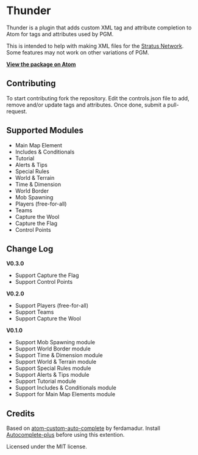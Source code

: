 Thunder
======
Thunder is a plugin that adds custom XML tag and attribute completion to Atom for tags and attributes used by PGM.

This is intended to help with making XML files for the [Stratus Network](http://docs.stratus.network). Some features may not work on other variations of PGM.

[**View the package on Atom**](https://atom.io/packages/thunder)

Contributing
------
To start contributing fork the repository. Edit the controls.json file to add, remove and/or update tags and attributes. Once done, submit a pull-request.

Supported Modules
------
 - Main Map Element
 - Includes & Conditionals
 - Tutorial
 - Alerts & Tips
 - Special Rules
 - World & Terrain
 - Time & Dimension
 - World Border
 - Mob Spawning
 - Players (free-for-all)
 - Teams
 - Capture the Wool
 - Capture the Flag
 - Control Points

Change Log
------
**V0.3.0**
 - Support Capture the Flag
 - Support Control Points

**V0.2.0**
 - Support Players (free-for-all)
 - Support Teams
 - Support Capture the Wool

**V0.1.0**
 - Support Mob Spawning module
 - Support World Border module
 - Support Time & Dimension module
 - Support World & Terrain module
 - Support Special Rules module
 - Support Alerts & Tips module
 - Support Tutorial module
 - Support Includes & Conditionals module
 - Support for Main Map Elements module

Credits
------
Based on [atom-custom-auto-complete](https://github.com/ferdamadur/atom-custom-xml-autocomplete) by ferdamadur. Install [Autocomplete-plus](https://github.com/atom-community/autocomplete-plus) before using this extention.

Licensed under the MIT license.

